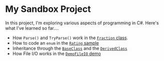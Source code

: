 # My Sandbox Project

In this project, I'm exploring various aspects of programming in C#. Here's what I've learned so far....

- How `Parse()` and `TryParse()` work in the [`Fraction` class](./WhyTryParse/Fraction.cs).
- How to code an `enum` in the [`Rating` sample](./WhyTryParse/Rating.cs)
- Inheritance through the [`BaseClass`](./Inheritance/BaseClass.cs) and the [`DerivedClass`](./Inheritance/DerivedClass.cs)
- How File I/O works in the [`DemoFileIO` demo](./File-IO/DemoFileIO.cs)
